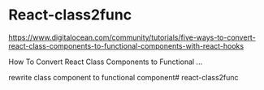 # React-class2func

https://www.digitalocean.com/community/tutorials/five-ways-to-convert-react-class-components-to-functional-components-with-react-hooks

How To Convert React Class Components to Functional ...

rewrite class component to functional component# react-class2func

